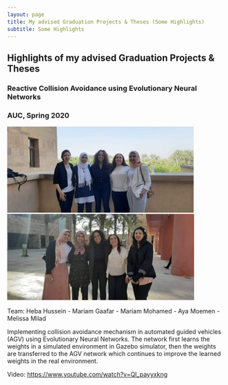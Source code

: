 ```yaml
---
layout: page
title: My advised Graduation Projects & Theses (Some Highlights)
subtitle: Some Highlights
---
```


## Highlights of my advised Graduation Projects & Theses

### Reactive Collision Avoidance using Evolutionary Neural Networks

### AUC, Spring 2020
<img src="GPs/AUC20-GANN_Car_1.jpeg" height="200">
<img src="GPs/AUC20-GANN_Car_2.jpeg" height="200">

Team: Heba Hussein - Mariam Gaafar - Mariam Mohamed - Aya Moemen - Melissa Milad


Implementing collision avoidance mechanism in automated guided vehicles (AGV) using Evolutionary Neural Networks. The network first learns the weights in a simulated environment in Gazebo simulator, then the weights are transferred to the AGV network which continues to improve the learned weights in the real environment. 

Video: https://www.youtube.com/watch?v=QI_payyxkng
